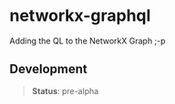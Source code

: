 # networkx-graphql

Adding the QL to the NetworkX Graph ;-p

## Development

> **Status**: pre-alpha